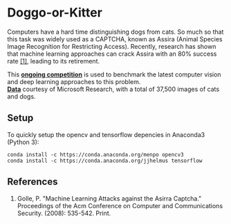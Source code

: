 # Doggo-or-Kitter
Computers have a hard time distinguishing dogs from cats. So much so that this task was widely used as a CAPTCHA, known as Assira (Animal Species Image Recognition for Restricting Access). Recently, research has shown that machine learning approaches can crack Assira with an 80% success rate [[1]](http://xenon.stanford.edu/~pgolle/papers/dogcat.pdf), leading to its retirement.

This [**ongoing competition**](https://www.kaggle.com/c/dogs-vs-cats-redux-kernels-edition) is used to benchmark the latest computer vision and deep learning approaches to this problem. <br/>
[**Data**](https://www.kaggle.com/c/dogs-vs-cats-redux-kernels-edition/data) courtesy of Microsoft Research, with a total of 37,500 images of cats and dogs.

Setup
-----
To quickly setup the opencv and tensorflow depencies in Anaconda3 (Python 3):

    conda install -c https://conda.anaconda.org/menpo opencv3
    conda install -c https://conda.anaconda.org/jjhelmus tensorflow

References
----

1. Golle, P. "Machine Learning Attacks against the Asirra Captcha." Proceedings of the Acm Conference on Computer and Communications Security. (2008): 535-542. Print. 
